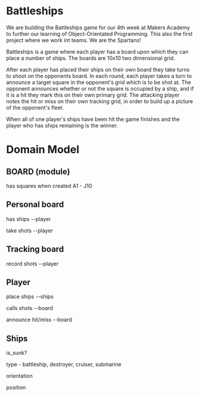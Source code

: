 Battleships
============

We are building the Battleships game for our 4th week at Makers Academy to further our learning of Object-Orientated Programming. This also the first project where we work int teams. We are the Spartans!

Battleships is a game where each player has a board upon which they can place a number of ships. The boards are 10x10 two dimensional grid.

After each player has placed their ships on their own board they take turns to shoot on the opponents board. In each round, each player takes a turn to announce a target square in the opponent's grid which is to be shot at. The opponent announces whether or not the square is occupied by a ship, and if it is a hit they mark this on their own primary grid. The attacking player notes the hit or miss on their own tracking grid, in order to build up a picture of the opponent's fleet.

When all of one player's ships have been hit the game finishes and the player who has ships remaining is the winner.

Domain Model
=============

BOARD (module)
---------------
<p>has squares when created A1 - J10</p>

Personal board
-----------------
<p>has ships --player</p>
<p>take shots --player</p>


Tracking board
----------------
<p>record shots --player</p>


Player 
-------
<p>place ships --ships</p>
<p>calls shots --board</p>
<p>announce hit/miss --board</p>

Ships
-------
<p>is_sunk?</p>
<p>type - battleship, destroyer, cruiser, submarine</p>
<p>orientation</p>
<p>position</p>